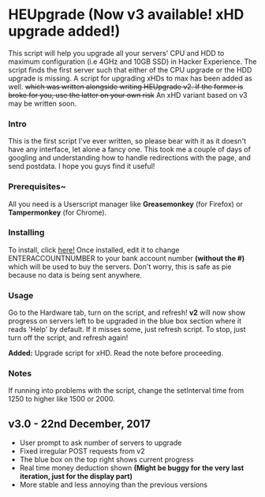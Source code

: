 # HEUpgrade (Now v3 available! xHD upgrade added!)
This script will help you upgrade all your servers' CPU and HDD to maximum configuration (i.e 4GHz and 10GB SSD) in Hacker Experience. The script finds the first server such that either of the CPU upgrade or the HDD upgrade is missing.
A script for upgrading xHDs to max has been added as well. ~~which was written alongside writing HEUpgrade v2. If the former is broke for you, use the latter on your own risk~~ An xHD variant based on v3 may be written soon.

### Intro
This is the first script I've ever written, so please bear with it as it doesn't have any interface, let alone a fancy one.
This took me a couple of days of googling and understanding how to handle redirections with the page, and send postdata.
I hope you guys find it useful!

### Prerequisites~
All you need is a Userscript manager like **Greasemonkey** (for Firefox) or __Tampermonkey__ (for Chrome).

### Installing
To install, click [here!](https://github.com/Epsilon-Alpha/heupgrade/raw/master/HEUpgrade3.user.js)
Once installed, edit it to change ENTERACCOUNTNUMBER to your bank account number **(without the #)** which will be used to buy the servers. Don't worry, this is safe as pie because no data is being sent anywhere.

### Usage
Go to the Hardware tab, turn on the script, and refresh!
__v2__ will now show progress on servers left to be upgraded in the blue box section where it reads 'Help' by default. If it misses some, just refresh script.
To stop, just turn off the script, and refresh again!

__Added:__ Upgrade script for xHD. Read the note before proceeding.

### Notes
If running into problems with the script, change the setInterval time from 1250 to higher like 1500 or 2000.

## v3.0 - 22nd December, 2017
- User prompt to ask number of servers to upgrade
- Fixed irregular POST requests from v2
- The blue box on the top right shows current progress
- Real time money deduction shown **(Might be buggy for the very last iteration, just for the display part)**
- More stable and less annoying than the previous versions
